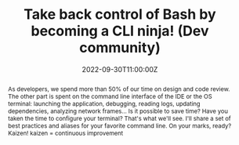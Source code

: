 ---
title: Take back control of Bash by becoming a CLI ninja! (Dev community)

event: OVHcloud
event_url: https://www.ovhcloud.com

location: Online (Internal)

summary: Lightning Talk about the terminal
abstract: "As developers, we spend more than 50% of our time on design and code review. The other part is spent on the command line interface of the IDE or the OS terminal: launching the application, debugging, reading logs, updating dependencies, analyzing network frames... Is it possible to save time? Have you taken the time to configure your terminal? That's what we'll see. I'll share a set of best practices and aliases for your favorite command line.

On your marks, ready? Kaizen! kaizen = continuous improvement"

date: "2022-09-30T11:00:00Z"
date_end: "2022-09-30T12:00:00Z"
all_day: false

publishDate: "2022-09-20T00:00:00Z"

authors: [David Aparicio]
tags: [SRE, CLI, Internal]

featured: false

image:
  caption: 'Image credit: [**Alejandro Escamilla/Unsplash**](https://unsplash.com/photos/BbQLHCpVUqA)'
  focal_point: Right

links:
url_code: ""
url_pdf: ""
url_slides: ""
url_video: ""

slides: ""
projects: []
---